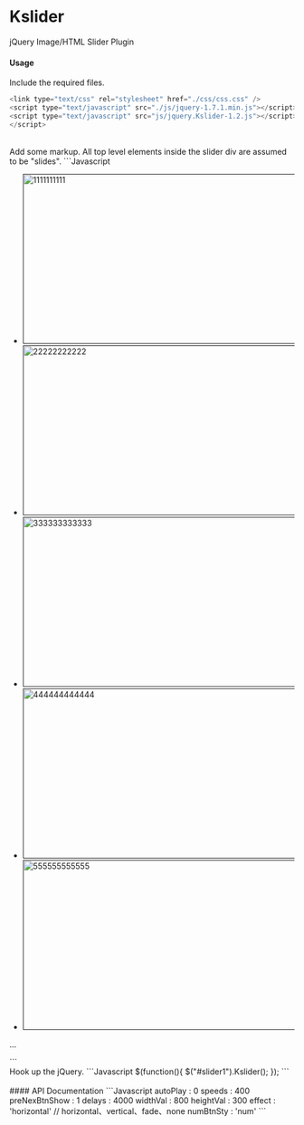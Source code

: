 # Kslider

 jQuery Image/HTML Slider Plugin 

#### Usage
Include the required files.
```Javascript
<link type="text/css" rel="stylesheet" href="./css/css.css" />
<script type="text/javascript" src="./js/jquery-1.7.1.min.js"></script>
<script type="text/javascript" src="js/jquery.Kslider-1.2.js"></script>
</script>
```
<br>
Add some markup. All top level elements inside the slider div are assumed to be "slides".
```Javascript
<div id="slider1" class="slider">
	<ul>				
		<li><a href=""><img width="800" height="300" border="0" src="./images/01.jpg" alt="1111111111" /></a></li>
		<li><a href=""><img width="800" height="300" border="0" src="./images/02.jpg" alt="22222222222" /></a></li>
		<li><a href=""><img width="800" height="300" border="0" src="./images/03.jpg" alt="333333333333" /></a></li>
		<li><a href=""><img width="800" height="300" border="0" src="./images/04.jpg" alt="444444444444" /></a></li>
		<li><a href=""><img width="800" height="300" border="0" src="./images/05.jpg" alt="555555555555" /></a></li>
	</ul>
  
  <span id="prevBtn" type="PREV" class="sliderBtn"></span>
  <span id="nextBtn" type="NEXT" class="sliderBtn"></span>
  ...
</div>
```
<br>
Hook up the jQuery.
```Javascript
$(function(){
  $("#slider1").Kslider();
});
```
<br><br>
#### API Documentation
```Javascript
  autoPlay        :       0
  speeds          :       400
  preNexBtnShow   :       1
  delays          :       4000
  widthVal        :       800
  heightVal       :       300
  effect          :       'horizontal'    // horizontal、vertical、fade、none
  numBtnSty       :       'num'
```
<br>
